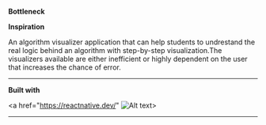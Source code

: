**Bottleneck**

**Inspiration**

An algorithm visualizer application that can help students to undrestand the real logic behind an algorithm with step-by-step visualization.The visualizers available are either inefficient or highly dependent on the user that increases the chance of error.

***
**Built with**

<a href="https://reactnative.dev/" ![Alt text](https://github.com/souviks22/bottleneck-native/blob/master/react.jpeg)></a>



 ***
